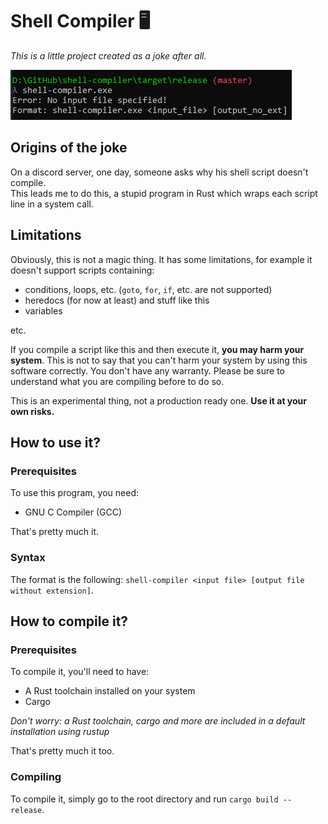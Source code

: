 # Shell Compiler 🖥️

*This is a little project created as a joke after all.*

![Console screenshot](.images/format.png)

## Origins of the joke
On a discord server, one day, someone asks why his shell script doesn't compile. \
This leads me to do this, a stupid program in Rust which wraps each script line in a system call.

## Limitations
Obviously, this is not a magic thing. It has some limitations, for example it doesn't support scripts containing:
- conditions, loops, etc. (`goto`, `for`, `if`, etc. are not supported)
- heredocs (for now at least) and stuff like this
- variables

etc.

If you compile a script like this and then execute it, **you may harm your system**.
This is not to say that you can't harm your system by using this software correctly. You don't have any warranty. 
Please be sure to understand what you are compiling before to do so. 

This is an experimental thing, not a production ready one. **Use it at your own risks.**

## How to use it?
### Prerequisites
To use this program, you need:
- GNU C Compiler (GCC)

That's pretty much it.

### Syntax
The format is the following: `shell-compiler <input file> [output file without extension]`.

## How to compile it?
### Prerequisites
To compile it, you'll need to have:
- A Rust toolchain installed on your system
- Cargo 

*Don't worry: a Rust toolchain, cargo and more are included in a default installation using rustup*

That's pretty much it too.

### Compiling
To compile it, simply go to the root directory and run `cargo build --release`.
